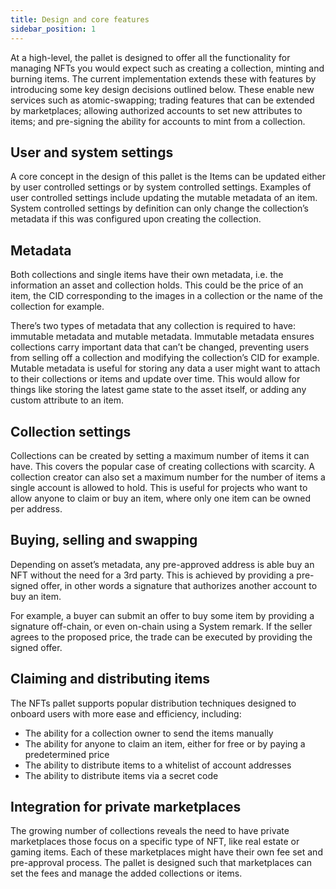 ```yaml
---
title: Design and core features
sidebar_position: 1
---
```


At a high-level, the pallet is designed to offer all the functionality for managing NFTs you would expect such as creating a collection, minting and burning items. The current implementation extends these with features by introducing some key design decisions outlined below. These enable new services such as atomic-swapping; trading features that can be extended by marketplaces; allowing authorized accounts to set new attributes to items; and pre-signing the ability for accounts to mint from a collection.

## User and system settings

A core concept in the design of this pallet is the Items can be updated either by user controlled settings or by system controlled settings. Examples of user controlled settings include updating the mutable metadata of an item. System controlled settings by definition can only change the collection’s metadata if this was configured upon creating the collection.

## Metadata

Both collections and single items have their own metadata, i.e. the information an asset and collection holds. This could be the price of an item, the CID corresponding to the images in a collection or the name of the collection for example.

There’s two types of metadata that any collection is required to have: immutable metadata and mutable metadata. Immutable metadata ensures collections carry important data that can’t be changed, preventing users from selling off a collection and modifying the collection’s CID for example. Mutable metadata is useful for storing any data a user might want to attach to their collections or items and update over time. This would allow for things like storing the latest game state to the asset itself, or adding any custom attribute to an item.

## Collection settings

Collections can be created by setting a maximum number of items it can have. This covers the popular case of creating collections with scarcity. A collection creator can also set a maximum number for the number of items a single account is allowed to hold. This is useful for projects who want to allow anyone to claim or buy an item, where only one item can be owned per address.

## Buying, selling and swapping

Depending on asset’s metadata, any pre-approved address is able buy an NFT without the need for a 3rd party. This is achieved by providing a pre-signed offer, in other words a signature that authorizes another account to buy an item.

For example, a buyer can submit an offer to buy some item by providing a signature off-chain, or even on-chain using a System remark. If the seller agrees to the proposed price, the trade can be executed by providing the signed offer.

## Claiming and distributing items

The NFTs pallet supports popular distribution techniques designed to onboard users with more ease and efficiency, including:

- The ability for a collection owner to send the items manually
- The ability for anyone to claim an item, either for free or by paying a predetermined price
- The ability to distribute items to a whitelist of account addresses
- The ability to distribute items via a secret code

## Integration for private marketplaces

The growing number of collections reveals the need to have private marketplaces those focus on a specific type of NFT, like real estate or gaming items. Each of these marketplaces might have their own fee set and pre-approval process. The pallet is designed such that marketplaces can set the fees and manage the added collections or items.
